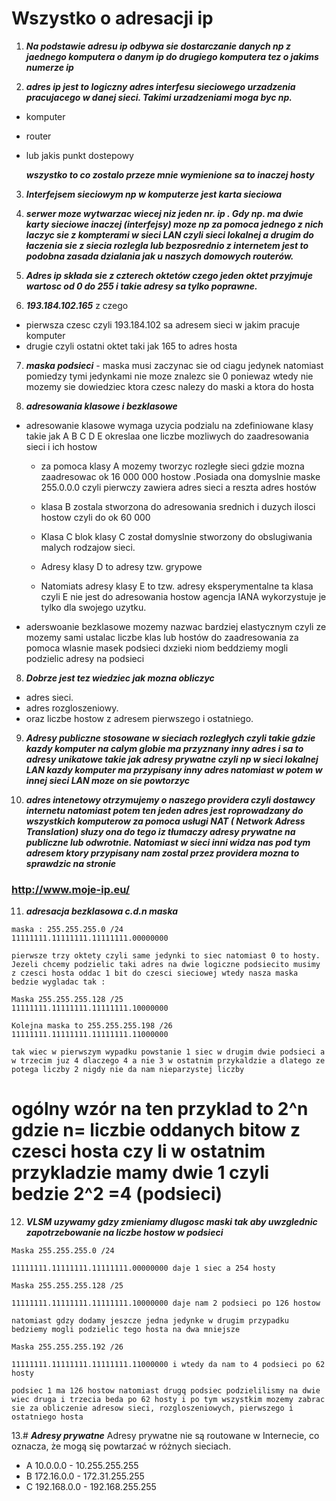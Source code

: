 # Wszystko o adresacji ip


1. **_Na podstawie adresu ip odbywa sie dostarczanie danych np z jaednego komputera o danym ip do drugiego komputera tez o jakims numerze ip_**

2. **_adres ip jest to logiczny adres interfesu sieciowego urzadzenia pracujacego w danej sieci. Takimi urzadzeniami moga byc np._**
* komputer
* router
* lub jakis punkt dostepowy

   **_wszystko to co zostalo przeze mnie wymienione sa to inaczej hosty_**

3. **_Interfejsem sieciowym np w komputerze jest karta sieciowa_**


4. **_serwer moze wytwarzac wiecej niz jeden nr. ip . Gdy np. ma dwie karty sieciowe inaczej (interfejsy) moze np za pomoca jednego z nich laczyc sie z kompterami w sieci LAN czyli sieci lokalnej a drugim do łaczenia sie z siecia rozlegla lub bezposrednio z internetem jest to podobna zasada dzialania jak u naszych domowych routerów._**


5. **_Adres ip składa sie z czterech oktetów  czego jeden oktet przyjmuje wartosc od 0 do 255 i takie adresy sa tylko poprawne._**


6. **_193.184.102.165_**  z czego
* pierwsza czesc czyli  193.184.102 sa adresem sieci w jakim pracuje komputer 
* drugie czyli ostatni oktet taki jak 165 to adres hosta 

7. **_maska podsieci_** - maska musi zaczynac sie od ciagu jedynek natomiast pomiedzy tymi jedynkami nie moze znalezc sie 0 poniewaz wtedy nie mozemy sie dowiedziec ktora czesc nalezy do maski a ktora do hosta 

8. **_adresowania klasowe i bezklasowe_**

* adresowanie klasowe wymaga uzycia podzialu na zdefiniowane klasy takie jak A B C D E okreslaa one liczbe mozliwych do zaadresowania sieci i ich hostow 

  * za pomoca klasy A mozemy tworzyc rozległe sieci gdzie mozna zaadresowac ok 16 000 000 hostow .Posiada ona domyslnie maske 255.0.0.0 czyli pierwczy zawiera adres sieci a reszta adres hostów 

  * klasa B zostala stworzona do adresowania srednich i duzych ilosci hostow czyli do ok 60 000 

  * Klasa C blok klasy C został domyslnie stworzony do obslugiwania malych rodzajow sieci.

  * Adresy klasy D to adresy tzw. grypowe

  * Natomiats adresy klasy E to tzw. adresy eksperymentalne ta klasa czyli E nie jest  do adresowania hostow agencja IANA wykorzystuje je tylko dla swojego uzytku.

* aderswoanie bezklasowe mozemy nazwac bardziej elastycznym czyli ze mozemy sami ustalac liczbe klas lub hostów do zaadresowania za pomoca wlasnie masek podsieci dxzieki niom beddziemy mogli podzielic adresy na podsieci

8. **_Dobrze jest tez wiedziec jak mozna obliczyc_**
* adres sieci.
* adres rozgloszeniowy.
* oraz liczbe hostow z adresem pierwszego i ostatniego.

9. **_Adresy publiczne stosowane w sieciach rozległych czyli takie gdzie kazdy komputer na calym globie ma przyznany inny adres i sa to adresy unikatowe takie jak adresy prywatne czyli np w sieci lokalnej LAN kazdy komputer ma przypisany inny adres natomiast w potem w innej sieci LAN moze on sie powtorzyc_**

10. **_adres intenetowy otrzymujemy o naszego providera czyli dostawcy internetu natomiast potem ten jeden adres jest roprowadzany do wszystkich komputerow za pomoca usługi NAT ( Network Adress Translation) słuzy ona do tego iz tłumaczy adresy prywatne na publiczne lub odwrotnie. Natomiast w sieci inni widza nas pod tym adresem ktory przypisany nam zostal przez providera mozna to sprawdzic na stronie_**

###      http://www.moje-ip.eu/

11. **_adresacja bezklasowa c.d.n maska_**
```
maska : 255.255.255.0 /24
11111111.11111111.11111111.00000000 

pierwsze trzy oktety czyli same jedynki to siec natomiast 0 to hosty. Jezeli chcemy podzielic taki adres na dwie logiczne podsiecito musimy z czesci hosta oddac 1 bit do czesci sieciowej wtedy nasza maska bedzie wygladac tak :

Maska 255.255.255.128 /25 
11111111.11111111.11111111.10000000 

Kolejna maska to 255.255.255.198 /26
11111111.11111111.11111111.11000000

tak wiec w pierwszym wypadku powstanie 1 siec w drugim dwie podsieci a w trzecim juz 4 dlaczego 4 a nie 3 w ostatnim przykaldzie a dlatego ze potega liczby 2 nigdy nie da nam nieparzystej liczby 
```
# ogólny wzór na ten przyklad to 2^n gdzie n= liczbie oddanych bitow z czesci hosta czy li w ostatnim przykladzie mamy dwie 1 czyli bedzie 2^2 =4 (podsieci)

12. **_VLSM uzywamy gdzy zmieniamy dlugosc maski tak aby uwzglednic zapotrzebowanie na liczbe hostow w podsieci_**
```
Maska 255.255.255.0 /24

11111111.11111111.11111111.00000000 daje 1 siec a 254 hosty 

Maska 255.255.255.128 /25 

11111111.11111111.11111111.10000000 daje nam 2 podsieci po 126 hostow 

natomiast gdzy dodamy jeszcze jedna jedynke w drugim przypadku bedziemy mogli podzielic tego hosta na dwa mniejsze

Maska 255.255.255.192 /26

11111111.11111111.11111111.11000000 i wtedy da nam to 4 podsieci po 62 hosty

podsiec 1 ma 126 hostow natomiast drugq podsiec podzielilismy na dwie wiec druga i trzecia beda po 62 hosty i po tym wszystkim mozemy zabrac sie za obliczenie adresow sieci, rozgloszeniowych, pierwszego i ostatniego hosta  
```

13.# **_Adresy prywatne_** Adresy prywatne nie są routowane w Internecie, co oznacza, że mogą się powtarzać w różnych sieciach.
 * A	10.0.0.0 - 10.255.255.255
 * B	172.16.0.0 - 172.31.255.255
 * C	192.168.0.0 - 192.168.255.255
 
